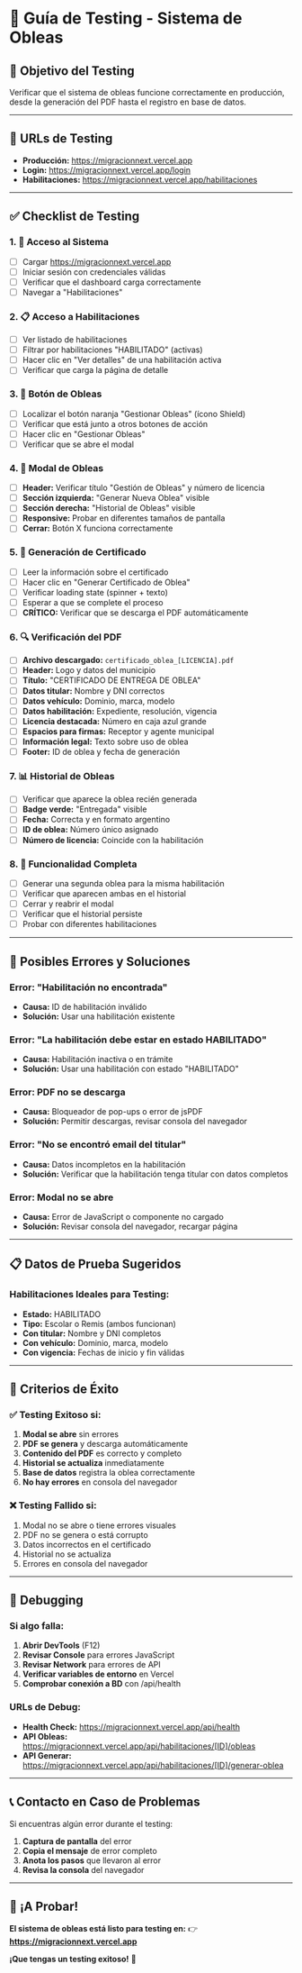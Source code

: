 # 🧪 Guía de Testing - Sistema de Obleas

## 🎯 **Objetivo del Testing**

Verificar que el sistema de obleas funcione correctamente en producción, desde la generación del PDF hasta el registro en base de datos.

---

## 🔗 **URLs de Testing**

- **Producción:** https://migracionnext.vercel.app
- **Login:** https://migracionnext.vercel.app/login
- **Habilitaciones:** https://migracionnext.vercel.app/habilitaciones

---

## ✅ **Checklist de Testing**

### **1. 🔐 Acceso al Sistema**
- [ ] Cargar https://migracionnext.vercel.app
- [ ] Iniciar sesión con credenciales válidas
- [ ] Verificar que el dashboard carga correctamente
- [ ] Navegar a "Habilitaciones"

### **2. 📋 Acceso a Habilitaciones**
- [ ] Ver listado de habilitaciones
- [ ] Filtrar por habilitaciones "HABILITADO" (activas)
- [ ] Hacer clic en "Ver detalles" de una habilitación activa
- [ ] Verificar que carga la página de detalle

### **3. 🔘 Botón de Obleas**
- [ ] Localizar el botón naranja "Gestionar Obleas" (ícono Shield)
- [ ] Verificar que está junto a otros botones de acción
- [ ] Hacer clic en "Gestionar Obleas"
- [ ] Verificar que se abre el modal

### **4. 📱 Modal de Obleas**
- [ ] **Header:** Verificar título "Gestión de Obleas" y número de licencia
- [ ] **Sección izquierda:** "Generar Nueva Oblea" visible
- [ ] **Sección derecha:** "Historial de Obleas" visible
- [ ] **Responsive:** Probar en diferentes tamaños de pantalla
- [ ] **Cerrar:** Botón X funciona correctamente

### **5. 📄 Generación de Certificado**
- [ ] Leer la información sobre el certificado
- [ ] Hacer clic en "Generar Certificado de Oblea"
- [ ] Verificar loading state (spinner + texto)
- [ ] Esperar a que se complete el proceso
- [ ] **CRÍTICO:** Verificar que se descarga el PDF automáticamente

### **6. 🔍 Verificación del PDF**
- [ ] **Archivo descargado:** `certificado_oblea_[LICENCIA].pdf`
- [ ] **Header:** Logo y datos del municipio
- [ ] **Título:** "CERTIFICADO DE ENTREGA DE OBLEA"
- [ ] **Datos titular:** Nombre y DNI correctos
- [ ] **Datos vehículo:** Dominio, marca, modelo
- [ ] **Datos habilitación:** Expediente, resolución, vigencia
- [ ] **Licencia destacada:** Número en caja azul grande
- [ ] **Espacios para firmas:** Receptor y agente municipal
- [ ] **Información legal:** Texto sobre uso de oblea
- [ ] **Footer:** ID de oblea y fecha de generación

### **7. 📊 Historial de Obleas**
- [ ] Verificar que aparece la oblea recién generada
- [ ] **Badge verde:** "Entregada" visible
- [ ] **Fecha:** Correcta y en formato argentino
- [ ] **ID de oblea:** Número único asignado
- [ ] **Número de licencia:** Coincide con la habilitación

### **8. 🔄 Funcionalidad Completa**
- [ ] Generar una segunda oblea para la misma habilitación
- [ ] Verificar que aparecen ambas en el historial
- [ ] Cerrar y reabrir el modal
- [ ] Verificar que el historial persiste
- [ ] Probar con diferentes habilitaciones

---

## 🐛 **Posibles Errores y Soluciones**

### **Error: "Habilitación no encontrada"**
- **Causa:** ID de habilitación inválido
- **Solución:** Usar una habilitación existente

### **Error: "La habilitación debe estar en estado HABILITADO"**
- **Causa:** Habilitación inactiva o en trámite
- **Solución:** Usar una habilitación con estado "HABILITADO"

### **Error: PDF no se descarga**
- **Causa:** Bloqueador de pop-ups o error de jsPDF
- **Solución:** Permitir descargas, revisar consola del navegador

### **Error: "No se encontró email del titular"**
- **Causa:** Datos incompletos en la habilitación
- **Solución:** Verificar que la habilitación tenga titular con datos completos

### **Error: Modal no se abre**
- **Causa:** Error de JavaScript o componente no cargado
- **Solución:** Revisar consola del navegador, recargar página

---

## 📋 **Datos de Prueba Sugeridos**

### **Habilitaciones Ideales para Testing:**
- **Estado:** HABILITADO
- **Tipo:** Escolar o Remis (ambos funcionan)
- **Con titular:** Nombre y DNI completos
- **Con vehículo:** Dominio, marca, modelo
- **Con vigencia:** Fechas de inicio y fin válidas

---

## 🎯 **Criterios de Éxito**

### **✅ Testing Exitoso si:**
1. **Modal se abre** sin errores
2. **PDF se genera** y descarga automáticamente
3. **Contenido del PDF** es correcto y completo
4. **Historial se actualiza** inmediatamente
5. **Base de datos** registra la oblea correctamente
6. **No hay errores** en consola del navegador

### **❌ Testing Fallido si:**
1. Modal no se abre o tiene errores visuales
2. PDF no se genera o está corrupto
3. Datos incorrectos en el certificado
4. Historial no se actualiza
5. Errores en consola del navegador

---

## 🔧 **Debugging**

### **Si algo falla:**
1. **Abrir DevTools** (F12)
2. **Revisar Console** para errores JavaScript
3. **Revisar Network** para errores de API
4. **Verificar variables de entorno** en Vercel
5. **Comprobar conexión a BD** con /api/health

### **URLs de Debug:**
- **Health Check:** https://migracionnext.vercel.app/api/health
- **API Obleas:** https://migracionnext.vercel.app/api/habilitaciones/[ID]/obleas
- **API Generar:** https://migracionnext.vercel.app/api/habilitaciones/[ID]/generar-oblea

---

## 📞 **Contacto en Caso de Problemas**

Si encuentras algún error durante el testing:
1. **Captura de pantalla** del error
2. **Copia el mensaje** de error completo
3. **Anota los pasos** que llevaron al error
4. **Revisa la consola** del navegador

---

## 🚀 **¡A Probar!**

**El sistema de obleas está listo para testing en:**
👉 **https://migracionnext.vercel.app**

**¡Que tengas un testing exitoso!** 🎯
